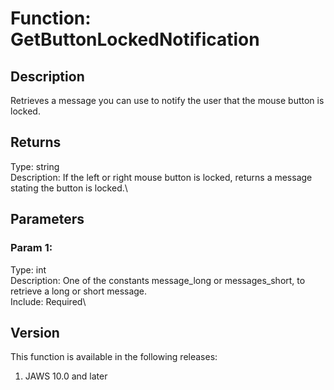 # Function: GetButtonLockedNotification

## Description

Retrieves a message you can use to notify the user that the mouse button
is locked.

## Returns

Type: string\
Description: If the left or right mouse button is locked, returns a
message stating the button is locked.\

## Parameters

### Param 1:

Type: int\
Description: One of the constants message_long or messages_short, to
retrieve a long or short message.\
Include: Required\

## Version

This function is available in the following releases:

1.  JAWS 10.0 and later

